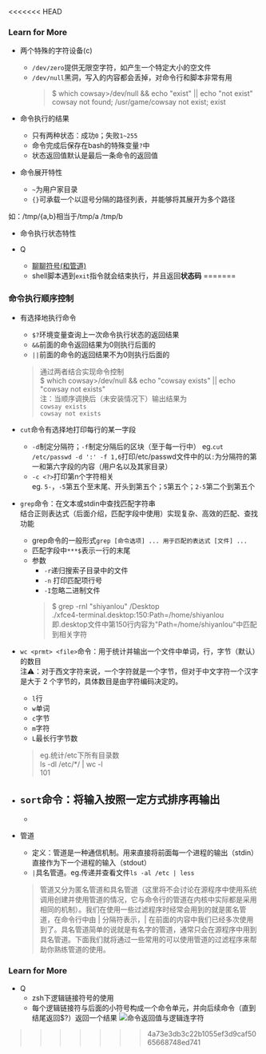 <<<<<<< HEAD


### Learn for More

- 两个特殊的字符设备(c)
  - `/dev/zero`提供无限空字符，如产生一个特定大小的空文件
  - `/dev/null`黑洞，写入的内容都会丢掉，对命令行和脚本非常有用
    > $ which cowsay>/dev/null && echo "exist" || echo "not exist"
        cowsay not found; /usr/game/cowsay
        not exist; exist

- 命令执行的结果
  - 只有两种状态：成功`0`；失败`1~255`
  - 命令完成后保存在bash的特殊变量`?`中
  - 状态返回值默认是最后一条命令的返回值

- 命令展开特性
  - `~`为用户家目录
  - `{}`可承载一个以逗号分隔的路径列表，并能够将其展开为多个路径

如：/tmp/{a,b}相当于/tmp/a /tmp/b

- 命令执行状态特性

- Q
  - [聊聊符号(和管道)](https://blog.csdn.net/loongshawn/article/details/50514018)
  - shell脚本遇到`exit`指令就会结束执行，并且返回**状态码**
=======
### 命令执行顺序控制
- 有选择地执行命令
  - `$?`环境变量查询上一次命令执行状态的返回结果
  - `&&`前面的命令返回结果为0则执行后面的
  - `||`前面的命令的返回结果不为0则执行后面的
  > 通过两者结合实现命令控制  
    $ which cowsay>/dev/null && echo "cowsay exists" || echo "cowsay not exists"  
    注：当顺序调换后（未安装情况下）输出结果为  
    `cowsay exists`  
    `cowsay not exists`

- `cut`命令有选择地打印每行的某一字段  
  - `-d`制定分隔符；`-f`制定分隔后的区块（至于每一行中）
    eg.`cut /etc/passwd -d ':' -f 1,6`打印/etc/passwd文件中的以`:`为分隔符的第一和第六字段的内容（用户名以及其家目录）
  - `-c <?>`打印第n个字符相关  
    eg. `5-`，`-5`第五个至末尾、开头到第五个；`5`第五个；`2-5`第二个到第五个
    
- `grep`命令：在文本或stdin中查找匹配字符串  
  结合正则表达式（后面介绍，匹配字段中使用）实现复杂、高效的匹配、查找功能
  - grep命令的一般形式`grep [命令选项] ... 用于匹配的表达式 [文件] ... `
  - 匹配字段中`***$`表示一行的末尾
  - 参数
    - `-r`递归搜索子目录中的文件
    - `-n` 打印匹配项行号
    - `-I`忽略二进制文件
    > $ grep -rnI "shiyanlou" /Desktop  
      ./xfce4-terminal.desktop:150:Path=/home/shiyanlou  
      即.desktop文件中第150行内容为"Path=/home/shiyanlou"中匹配到相关字符  
      
- `wc <prmt> <file>`命令：用于统计并输出一个文件中单词，行，字节（默认）的数目  
  注⚠️：对于西文字符来说，一个字符就是一个字节，但对于中文字符一个汉字是大于 2 个字节的，具体数目是由字符编码决定的。
  - `l`行
  - `w`单词
  - `c`字节
  - `m`字符
  - `L`最长行字节数
  > eg.统计/etc下所有目录数  
    ls -dl /etc/*/ | wc -l  
    101

- `sort`命令：将输入按照一定方式排序再输出
  - 
  - 

- 管道
  - 定义：管道是一种通信机制。用来直接将前面每一个进程的输出（stdin）直接作为下一个进程的输入（stdout）
  - `|`具名管道。eg.传递并查看文件`ls -al /etc | less`
  > 管道又分为匿名管道和具名管道（这里将不会讨论在源程序中使用系统调用创建并使用管道的情况，它与命令行的管道在内核中实际都是采用相同的机制）。我们在使用一些过滤程序时经常会用到的就是匿名管道，在命令行中由 | 分隔符表示，| 在前面的内容中我们已经多次使用到了。具名管道简单的说就是有名字的管道，通常只会在源程序中用到具名管道。下面我们就将通过一些常用的可以使用管道的过滤程序来帮助你熟练管道的使用。

### Learn for More 
- Q
  - zsh下逻辑链接符号的使用
  - 每个逻辑链接符与后面的小符号构成一个命令单元，并向后续命令（直到结尾返回$?）返回一个结果
    ![命令返回值与逻辑连字符](https://doc.shiyanlou.com/linux_base/8-3.png)
>>>>>>> 4a73e3db3c22b1055ef3d9caf5065668748ed741
